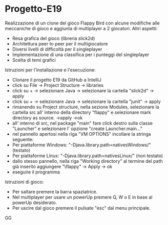 # Progetto-E19

Realizzazione di un clone del gioco Flappy Bird con alcune modifiche alle meccaniche di gioco e aggiunta di multiplayer a 2 giocatori. Altri aspetti:

* Resa grafica del gioco (libreria slick2d)
* Architettura peer to peer per il multigiocatore
* Diversi livelli di difficoltà per il singleplayer
* Implementazione di una classifica per i punteggi del singleplayer
* Scelta di temi grafici

Istruzioni per l'installazione e l'esecuzione:
- Clonare il progetto E19 da GitHub a IntelliJ
- click su File -> Project Structure -> libraries
- click su + -> selezionare Java -> selezionare la cartella "slick2d"  -> apply
- click su + -> selezionare Java -> selezionare la cartella "junit"  -> apply
- rimanendo su Project structure, nella sezione Modules, selezionare la cartella src all' interno della directory "flappy" e selezionare mark directory as source. ->apply ->ok
- all' interno di src, nel package "main" fare click destro sulla classe "Launcher" e selezionare l' opzione "create Launcher.main..."
- nel pannello apertosi nella riga "VM OPTIONS" incollare la stringa seguente:  
- Per piattaforme Windows: "-Djava.library.path=nativesWindows/" (testato)
- Per piattaforme Linux: "-Djava.library.path=nativesLinux/" (non testato)
- dallo stesso pannello, nella riga "Working directory" al termine del path già inserito aggiungere "\flappy" -> Apply -> ok
- eseguire il programma

Istruzioni di gioco:
- Per saltare premere la barra spaziatrice.
- Nel multiplayer per usare un powerUp premere Q, W o E in base al powerUp desiderato.
- Per uscire dal gioco premere il pulsate "esc" dal menu principale.


GG
